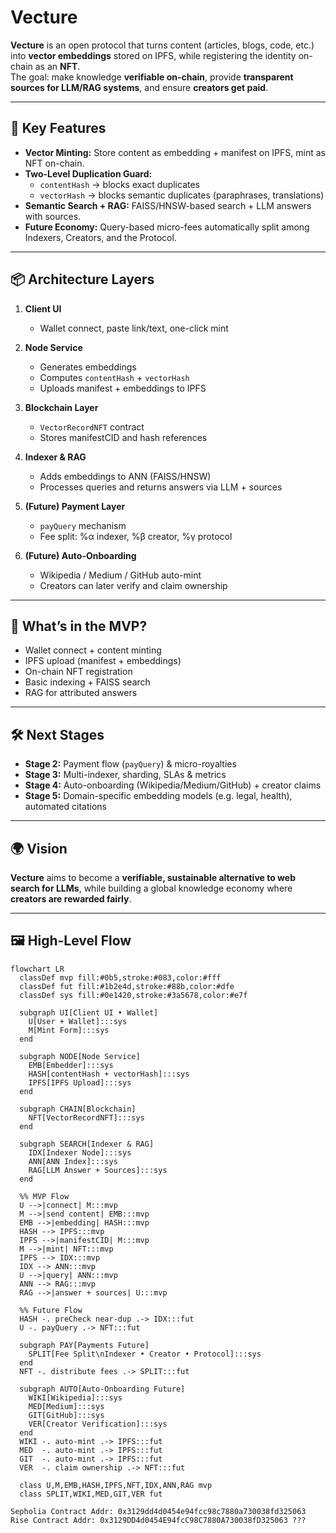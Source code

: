 # Vecture

**Vecture** is an open protocol that turns content (articles, blogs, code, etc.) into **vector embeddings** stored on IPFS, while registering the identity on-chain as an **NFT**.  
The goal: make knowledge **verifiable on-chain**, provide **transparent sources for LLM/RAG systems**, and ensure **creators get paid**.

---

## 🚀 Key Features

- **Vector Minting:** Store content as embedding + manifest on IPFS, mint as NFT on-chain.  
- **Two-Level Duplication Guard:**  
  - `contentHash` → blocks exact duplicates  
  - `vectorHash` → blocks semantic duplicates (paraphrases, translations)  
- **Semantic Search + RAG:** FAISS/HNSW-based search + LLM answers with sources.  
- **Future Economy:** Query-based micro-fees automatically split among Indexers, Creators, and the Protocol.

---

## 📦 Architecture Layers

1. **Client UI**  
   - Wallet connect, paste link/text, one-click mint  

2. **Node Service**  
   - Generates embeddings  
   - Computes `contentHash` + `vectorHash`  
   - Uploads manifest + embeddings to IPFS  

3. **Blockchain Layer**  
   - `VectorRecordNFT` contract  
   - Stores manifestCID and hash references  

4. **Indexer & RAG**  
   - Adds embeddings to ANN (FAISS/HNSW)  
   - Processes queries and returns answers via LLM + sources  

5. **(Future) Payment Layer**  
   - `payQuery` mechanism  
   - Fee split: %α indexer, %β creator, %γ protocol  

6. **(Future) Auto-Onboarding**  
   - Wikipedia / Medium / GitHub auto-mint  
   - Creators can later verify and claim ownership  

---

## 🔑 What’s in the MVP?

- Wallet connect + content minting  
- IPFS upload (manifest + embeddings)  
- On-chain NFT registration  
- Basic indexing + FAISS search  
- RAG for attributed answers  

---

## 🛠️ Next Stages

- **Stage 2:** Payment flow (`payQuery`) & micro-royalties  
- **Stage 3:** Multi-indexer, sharding, SLAs & metrics  
- **Stage 4:** Auto-onboarding (Wikipedia/Medium/GitHub) + creator claims  
- **Stage 5:** Domain-specific embedding models (e.g. legal, health), automated citations  

---

## 🌍 Vision

**Vecture** aims to become a **verifiable, sustainable alternative to web search for LLMs**, while building a global knowledge economy where **creators are rewarded fairly**.

---

## 🖼️ High-Level Flow

```mermaid
flowchart LR
  classDef mvp fill:#0b5,stroke:#083,color:#fff
  classDef fut fill:#1b2e4d,stroke:#88b,color:#dfe
  classDef sys fill:#0e1420,stroke:#3a5678,color:#e7f

  subgraph UI[Client UI • Wallet]
    U[User + Wallet]:::sys
    M[Mint Form]:::sys
  end

  subgraph NODE[Node Service]
    EMB[Embedder]:::sys
    HASH[contentHash + vectorHash]:::sys
    IPFS[IPFS Upload]:::sys
  end

  subgraph CHAIN[Blockchain]
    NFT[VectorRecordNFT]:::sys
  end

  subgraph SEARCH[Indexer & RAG]
    IDX[Indexer Node]:::sys
    ANN[ANN Index]:::sys
    RAG[LLM Answer + Sources]:::sys
  end

  %% MVP Flow
  U -->|connect| M:::mvp
  M -->|send content| EMB:::mvp
  EMB -->|embedding| HASH:::mvp
  HASH --> IPFS:::mvp
  IPFS -->|manifestCID| M:::mvp
  M -->|mint| NFT:::mvp
  IPFS --> IDX:::mvp
  IDX --> ANN:::mvp
  U -->|query| ANN:::mvp
  ANN --> RAG:::mvp
  RAG -->|answer + sources| U:::mvp

  %% Future Flow
  HASH -. preCheck near-dup .-> IDX:::fut
  U -. payQuery .-> NFT:::fut

  subgraph PAY[Payments Future]
    SPLIT[Fee Split\nIndexer • Creator • Protocol]:::sys
  end
  NFT -. distribute fees .-> SPLIT:::fut

  subgraph AUTO[Auto-Onboarding Future]
    WIKI[Wikipedia]:::sys
    MED[Medium]:::sys
    GIT[GitHub]:::sys
    VER[Creator Verification]:::sys
  end
  WIKI -. auto-mint .-> IPFS:::fut
  MED  -. auto-mint .-> IPFS:::fut
  GIT  -. auto-mint .-> IPFS:::fut
  VER  -. claim ownership .-> NFT:::fut

  class U,M,EMB,HASH,IPFS,NFT,IDX,ANN,RAG mvp
  class SPLIT,WIKI,MED,GIT,VER fut

Sepholia Contract Addr: 0x3129dd4d0454e94fcc98c7880a730038fd325063
Rise Contract Addr: 0x3129DD4d0454E94fcC98C7880A730038fD325063 ???